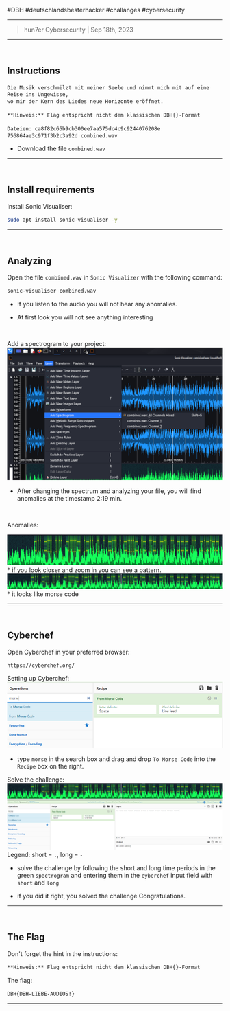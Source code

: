 #DBH #deutschlandsbesterhacker #challanges #cybersecurity 

---
> hun7er Cybersecurity | Sep 18th, 2023
---
<br />

## Instructions


```
Die Musik verschmilzt mit meiner Seele und nimmt mich mit auf eine Reise ins Ungewisse, 
wo mir der Kern des Liedes neue Horizonte eröffnet.

**Hinweis:** Flag entspricht nicht dem klassischen DBH{}-Format

Dateien: ca8f82c65b9cb300ee7aa575dc4c9c9244076208e 756864ae3c971f3b2c3a92d combined.wav
```

* Download the file `combined.wav`
---
<br />

## Install requirements


Install Sonic Visualiser:
```bash 
sudo apt install sonic-visualiser -y
```
---
<br />

## Analyzing

Open the file `combined.wav` in `Sonic Visualizer` with the following command:
```bash
sonic-visualiser combined.wav 
```

* If you listen to the audio you will not hear any anomalies. 

* At first look you will not see anything interesting

<br />

Add a spectrogram to your project:
<img src='https://github.com/hun7erCybersecurity/CTF-Writeups/blob/main/DBH-qualifiers-2023/stego/audio/img/Pasted image 20230918191414.png' alt='Add an Spectrogram'>
* After changing the spectrum and analyzing your file, you will find anomalies at the timestamp 2:19 min.

<br />

Anomalies:

<img src='https://github.com/hun7erCybersecurity/CTF-Writeups/blob/main/DBH-qualifiers-2023/stego/audio/img/Pasted image 20230918191906.png' alt='Anomalies'>
* if you look closer and zoom in you can see a pattern.

<img src='https://github.com/hun7erCybersecurity/CTF-Writeups/blob/main/DBH-qualifiers-2023/stego/audio/img/Pasted image 20230918192109.png' alt='Anomalies Zoomed'>
* it looks like morse code

---
<br />

## Cyberchef

Open Cyberchef in your preferred browser:
```https
https://cyberchef.org/
```

Setting up Cyberchef:
<img src='https://github.com/hun7erCybersecurity/CTF-Writeups/blob/main/DBH-qualifiers-2023/stego/audio/img/Pasted image 20230918192632.png' alt='Setting up Cyberchef'>
* type `morse` in the search box and drag and drop `To Morse Code` into the `Recipe` box on the right.

Solve the challenge:
<img src='https://github.com/hun7erCybersecurity/CTF-Writeups/blob/main/DBH-qualifiers-2023/stego/audio/img/Pasted image 20230918192109.png' alt='Solve the challenge1'>
<img src='https://github.com/hun7erCybersecurity/CTF-Writeups/blob/main/DBH-qualifiers-2023/stego/audio/img/Pasted image 20230918193136.png' alt='Solve the challenge2'>
Legend: short = `.`, long = `-`

* solve the challenge by following the short and long time periods in the green `spectrogram` and entering them in the `cyberchef` input field with `short` and `long` 

* if you did it right, you solved the challenge Congratulations.

---
<br />

## The Flag

Don't forget the hint in the instructions:
```txt
**Hinweis:** Flag entspricht nicht dem klassischen DBH{}-Format
```

The flag:
```txt
DBH{DBH-LIEBE-AUDIOS!}
```
---

